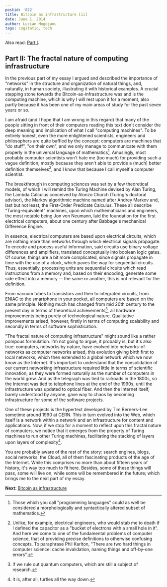 ```yaml
---
postid: '022'
title: Bitcoin as infrastructure [ii]
date: June 1, 2014
author: Lucian Mogoșanu
tags: cogitatio, tech
---
```


Also read: [Part I][1].

## Part II: The fractal nature of computing infrastructure

In the previous part of my essay I argued and described the importance of
"networks" in the structure and organization of natural things, and, naturally,
in human society, illustrating it with historical examples. A crucial stepping
stone towards the Bitcoin-as-infrastructure was and is the computing machine,
which is why I will rest upon it for a moment, also partly because it has been
one of my main areas of study for the past seven years or so.

I am afraid (and I hope that I am wrong in this regard) that many of the people
sitting in front of their computers reading this text don't consider the deep
meaning and implication of what I call "computing machines". To be entirely
honest, even the more enlightened scientists, engineers and philosophers are
quite baffled by the concept: computers are machines that "do stuff", "on their
own", and we only manage to communicate with them properly in the universal
language of mathematics[^3]. Amusingly, most probably computer scientists won't
hate me (too much) for providing such a vague definition, mostly because they
aren't able to provide a (much) better definition themselves[^4], and I know
that because I call myself a computer scientist.

The breakthrough in computing sciences was set by a few theoretical models, of
which I will remind the Turing Machine devised by Alan Turing, the Lambda
Calculus conceived by Alonzo Church (Turing's doctoral advisor), the Markov
algorithmic machine named after Andrey Markov and, last but not least, the
First-Order Predicate Calculus. These all describe "Turing-equivalent"
machines, upon which mathematicians and engineers, the most notable being Jon
von Neumann, laid the foundation for the first electrical computers, about one
century after Babbage's mechanical Difference Engine.

In essence, electrical computers are based upon electrical circuits, which are
nothing more than networks through which electrical signals propagate. To
encode and process useful information, said circuits use binary voltage
differences and amplifiers, translated conceptually into boolean logic gates.
Of course, things are a bit more complicated, since signals propagate in time
with the use of a clock, which paves the way for sequential circuits. Thus,
essentially, processing units are sequential circuits which read instructions
from a memory and, based on their encoding, generate some side effect into a
memory -- the same or another, this is not relevant for the definition.

From vacuum tubes to transistors and then to integrated circuits, from ENIAC to
the smartphone in your pocket, all computers are based on the same principle.
Nothing much has changed from mid 20th century to the present day in terms of
theoretical achievements[^5], all hardware improvements being purely of
technological nature. Qualitative improvements arised, however, firstly in
terms of computing scalability and secondly in terms of software
sophistication.

"The fractal nature of computing infrastructure" might sound like a rather
pompous formulation. I'm not going to argue, it probably is, but it's also
true: computers, networks by nature, have evolved into networks-of-networks as
computer networks arised, this evolution giving birth first to local networks,
which then extended to a global network which we now know as the Internet. It's
important to understand that the consolidation of our current networking
infrastructure required little in terms of scientific innovation, as they were
formed naturally as the number of computers in the world grew. And as the
telegraph was tied to railroads in the 1800s, so the Internet was tied to
telephone lines at the end of the 1990s, until the infrastructure was updated
to optical fiber. And then the Internet itself, barely understood by anyone,
gave way to chaos by becoming infrastructure for some of the software
projects.

One of these projects is the hypertext developed by Tim Berners-Lee sometime
around 1990 at CERN. This in turn evolved into the Web, which itself is a
network within a network and an infrastructure for content and applications.
Now, if we stop for a moment to reflect upon this fractal nature of computers,
we notice that it emerges from the property of Turing machines to run other
Turing machines, facilitating the stacking of layers upon layers of
complexity[^6].

You are probably aware of the rest of the story: search engines, blogs, social
networks, the Cloud, all of them fascinating products of the age of the
Internet. While this comprises no more than about fifteen years of history,
it's way too much to fit here. Besides, some of these things will pass, some
will live on, while some will be remembered in the future; which brings me to
the next part of my essay.

**Next**: [Bitcoin as infrastructure][2]

[^3]: Those which you call "programming languages" could as well be considered
a morphologically and syntactically altered subset of mathematics.

[^4]: Unlike, for example, electrical engineers, who would stab me to death if
I defined the capacitor as a "bucket of electrons with a small hole in it". And
here we come to one of the fundamental problems of computer science, that of
providing precise definitions to otherwise confusing concepts. To paraphrase
Phil Karlton, "There are two hard things in computer science: cache
invalidation, naming things and off-by-one errors".

[^5]: If we rule out quantum computers, which are still a subject of research.

[^6]: It is, after all, turtles all the way down.

[1]: /posts/y00/01f-bitcoin-as-infrastructure-i.html
[2]: /posts/y01/027-bitcoin-as-infrastructure-iii.html
